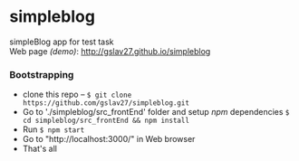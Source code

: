 # simpleblog
simpleBlog app for test task  
Web page *(demo)*: http://gslav27.github.io/simpleblog

### Bootstrapping

- clone this repo – `$ git clone https://github.com/gslav27/simpleblog.git`
- Go to './simpleblog/src_frontEnd' folder and setup *npm* dependencies `$ cd simpleblog/src_frontEnd && npm install`
- Run `$ npm start`
- Go to "http://localhost:3000/" in Web browser
- That's all
